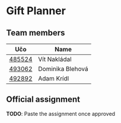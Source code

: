 # Gift Planner

## Team members
| Učo                                              | Name             |
|--------------------------------------------------|------------------|
| [485524](https://is.muni.cz/auth/osoba/vitenuto) | Vít Nakládal     |
| [493062](https://is.muni.cz/auth/osoba/493062)   | Dominika Blehová |
| [492892](https://is.muni.cz/auth/osoba/492892)   | Adam Krídl       |

## Official assignment
**TODO**: Paste the assignment once approved
